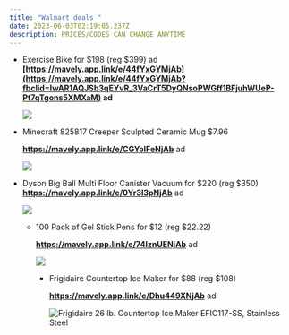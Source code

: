 ```yaml
---
title: "Walmart deals "
date: 2023-06-03T02:19:05.237Z
description: PRICES/CODES CAN CHANGE ANYTIME
---
```

* Exercise Bike for $198 (reg $399) ad **[https://mavely.app.link/e/44fYxGYMjAb](https://mavely.app.link/e/44fYxGYMjAb?fbclid=IwAR1AQJSb3qEYvR_3VaCrT5DyQNsoPWGff1BFjuhWUeP-Pt7qTgons5XMXaM) ad**

  ![](https://i5.walmartimages.com/asr/ac641fbb-88e2-460e-af63-3062de82da40.aaade93473722a420111d8b635c1bff2.jpeg?odnHeight=2000&odnWidth=2000&odnBg=FFFFFF)
* Minecraft 825817 Creeper Sculpted Ceramic Mug $7.96

  **https://mavely.app.link/e/CGYolFeNjAb** ad

  ![](https://i5.walmartimages.com/asr/4391bb3f-34ee-421e-8ddb-5b8cba606a67.0aab2fc9601651f83e1da61780709a73.jpeg?odnHeight=612&odnWidth=612&odnBg=FFFFFF)
* Dyson Big Ball Multi Floor Canister Vacuum for $220 (reg $350) **https://mavely.app.link/e/0Yr3l3pNjAb** ad <!--StartFragment-->

  ![](https://i5.walmartimages.com/asr/27958293-eb22-4468-b493-a3e8babfb704.44fddc0b68d6aaff07b785c59ea9dd3f.jpeg?odnHeight=2000&odnWidth=2000&odnBg=FFFFFF)

  * 100 Pack of Gel Stick Pens for $12 (reg $22.22)

    **https://mavely.app.link/e/74lznUENjAb** ad <!--StartFragment-->

    ![](https://i5.walmartimages.com/asr/03669ba3-a64d-4767-84c8-95bc1c1531dc.cdf2c3e68d393e2fc3ea31d15b88a307.jpeg)

    * Frigidaire Countertop Ice Maker for $88 (reg $108)

      **https://mavely.app.link/e/Dhu449XNjAb** ad <!--StartFragment-->

      ![Frigidaire 26 lb. Countertop Ice Maker EFIC117-SS, Stainless Steel](https://i5.walmartimages.com/asr/799de7a5-15c6-4c86-9e3a-bf6e403fc65a.87dac384bb4286473492cff275155bbd.png)

      <!--EndFragment-->